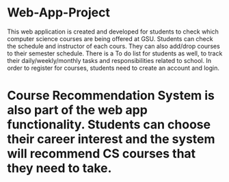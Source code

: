 # Web-App-Project
This web application is created and developed for students to check which computer science courses are being offered at GSU. Students can check the schedule and instructor of each cours. They can also add/drop courses to their semester schedule.
There is a To do list for students as well, to track their daily/weekly/monthly tasks and responsibilities related to school. In order to register for courses, students need to create an account and login. 

# Course Recommendation System is also part of the web app functionality. Students can choose their career interest and the system will recommend CS courses that they need to take.
